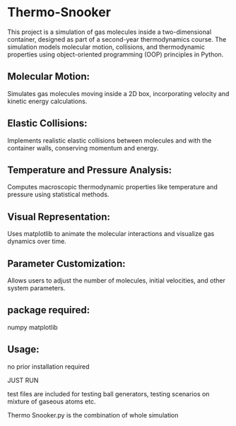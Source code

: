 # Thermo-Snooker
This project is a simulation of gas molecules inside a two-dimensional container, designed as part of a second-year thermodynamics course. The simulation models molecular motion, collisions, and thermodynamic properties using object-oriented programming (OOP) principles in Python.

## Molecular Motion: 
Simulates gas molecules moving inside a 2D box, incorporating velocity and kinetic energy calculations.
## Elastic Collisions: 
Implements realistic elastic collisions between molecules and with the container walls, conserving momentum and energy.
## Temperature and Pressure Analysis: 
Computes macroscopic thermodynamic properties like temperature and pressure using statistical methods.
## Visual Representation: 
Uses matplotlib to animate the molecular interactions and visualize gas dynamics over time.
## Parameter Customization: 
Allows users to adjust the number of molecules, initial velocities, and other system parameters.

## package required:
numpy
matplotlib

## Usage:
no prior installation required

JUST RUN

test files are included for testing ball generators, testing scenarios on mixture of gaseous atoms etc. 

Thermo Snooker.py is the combination of whole simulation

